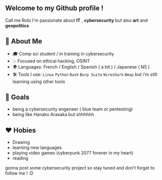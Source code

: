 ## Welcome to my Github profile ! 

Call me Robi
I'm passionate about **IT** , **cybersecurity** but also **art** and **geopolitics** 

## 🧠 About Me
- 🎓 Comp sci student / in training in cybersecurity
- 💥 Focused on ethical hacking, OSINT
- 🌍 Languages: French / English / Spanish ( a bit ) / Japanese ( N5 ) 
- 🛠️ Tools I use: `Linux` `Python` `Bash` `Burp Suite` `Wireshark` `Nmap` but i'm still learning using other tools

## 🎯 Goals
- being a cybersecurity engeneer ( blue team or pentesting)
- being like Hanako Arasaka but shhhhhh 

## ❤️ Hobies
- Drawing
- learning new languages
- playing video games (cyberpunk 2077 forever in my heart)
- reading

gonna post some cybersecurity project so stay tuned and don't forget to follow me ! :D
